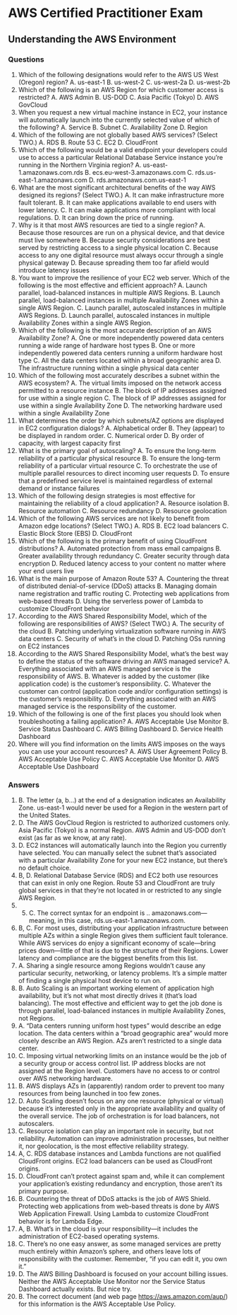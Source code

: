 # AWS Certified Practitioner Exam

## Understanding the AWS Environment

### Questions

1. Which of the following designations would refer to the AWS US West (Oregon) region?
   A. us-east-1
   B. us-west-2
   C. us-west-2a
   D. us-west-2b
2. Which of the following is an AWS Region for which customer access is restricted?
   A. AWS Admin
   B. US-DOD
   C. Asia Pacific (Tokyo)
   D. AWS GovCloud
3. When you request a new virtual machine instance in EC2, your instance will automatically
   launch into the currently selected value of which of the following?
   A. Service
   B. Subnet
   C. Availability Zone
   D. Region
4. Which of the following are not globally based AWS services? (Select TWO.)
   A. RDS
   B. Route 53
   C. EC2
   D. CloudFront
5. Which of the following would be a valid endpoint your developers could use to access a
   particular Relational Database Service instance you’re running in the Northern Virginia
   region?
   A. us-east-1.amazonaws.com.rds
   B. ecs.eu-west-3.amazonaws.com
   C. rds.us-east-1.amazonaws.com
   D. rds.amazonaws.com.us-east-1
6. What are the most significant architectural benefits of the way AWS designed its regions?
   (Select TWO.)
   A. It can make infrastructure more fault tolerant.
   B. It can make applications available to end users with lower latency.
   C. It can make applications more compliant with local regulations.
   D. It can bring down the price of running.
7. Why is it that most AWS resources are tied to a single region?
   A. Because those resources are run on a physical device, and that device must live
   somewhere
   B. Because security considerations are best served by restricting access to a single physical
   location
   C. Because access to any one digital resource must always occur through a single physical
   gateway
   D. Because spreading them too far afield would introduce latency issues
8. You want to improve the resilience of your EC2 web server. Which of the following is the
   most effective and efficient approach?
   A. Launch parallel, load-balanced instances in multiple AWS Regions.
   B. Launch parallel, load-balanced instances in multiple Availability Zones within a single
   AWS Region.
   C. Launch parallel, autoscaled instances in multiple AWS Regions.
   D. Launch parallel, autoscaled instances in multiple Availability Zones within a single
   AWS Region.
9. Which of the following is the most accurate description of an AWS Availability Zone?
   A. One or more independently powered data centers running a wide range of hardware
   host types
   B. One or more independently powered data centers running a uniform hardware host
   type
   C. All the data centers located within a broad geographic area
   D. The infrastructure running within a single physical data center
10. Which of the following most accurately describes a subnet within the AWS ecosystem?
    A. The virtual limits imposed on the network access permitted to a resource instance
    B. The block of IP addresses assigned for use within a single region
    C. The block of IP addresses assigned for use within a single Availability Zone
    D. The networking hardware used within a single Availability Zone
11. What determines the order by which subnets/AZ options are displayed in EC2 configuration
    dialogs?
    A. Alphabetical order
    B. They (appear) to be displayed in random order.
    C. Numerical order
    D. By order of capacity, with largest capacity first
12. What is the primary goal of autoscaling?
    A. To ensure the long-term reliability of a particular physical resource
    B. To ensure the long-term reliability of a particular virtual resource
    C. To orchestrate the use of multiple parallel resources to direct incoming user requests
    D. To ensure that a predefined service level is maintained regardless of external demand
    or instance failures
13. Which of the following design strategies is most effective for maintaining the reliability of a
    cloud application?
    A. Resource isolation
    B. Resource automation
    C. Resource redundancy
    D. Resource geolocation
14. Which of the following AWS services are not likely to benefit from Amazon edge locations?
    (Select TWO.)
    A. RDS
    B. EC2 load balancers
    C. Elastic Block Store (EBS)
    D. CloudFront
15. Which of the following is the primary benefit of using CloudFront distributions?
    A. Automated protection from mass email campaigns
    B. Greater availability through redundancy
    C. Greater security through data encryption
    D. Reduced latency access to your content no matter where your end users live
16. What is the main purpose of Amazon Route 53?
    A. Countering the threat of distributed denial-of-service (DDoS) attacks
    B. Managing domain name registration and traffic routing
    C. Protecting web applications from web-based threats
    D. Using the serverless power of Lambda to customize CloudFront behavior
17. According to the AWS Shared Responsibility Model, which of the following are responsibilities
    of AWS? (Select TWO.)
    A. The security of the cloud
    B. Patching underlying virtualization software running in AWS data centers
    C. Security of what’s in the cloud
    D. Patching OSs running on EC2 instances
18. According to the AWS Shared Responsibility Model, what’s the best way to define the status
    of the software driving an AWS managed service?
    A. Everything associated with an AWS managed service is the responsibility of AWS.
    B. Whatever is added by the customer (like application code) is the customer’s
    responsibility.
    C. Whatever the customer can control (application code and/or configuration settings) is
    the customer’s responsibility.
    D. Everything associated with an AWS managed service is the responsibility of the
    customer.
19. Which of the following is one of the first places you should look when troubleshooting a
    failing application?
    A. AWS Acceptable Use Monitor
    B. Service Status Dashboard
    C. AWS Billing Dashboard
    D. Service Health Dashboard
20. Where will you find information on the limits AWS imposes on the ways you can use your
    account resources?
    A. AWS User Agreement Policy
    B. AWS Acceptable Use Policy
    C. AWS Acceptable Use Monitor
    D. AWS Acceptable Use Dashboard

### Answers

1. B. The letter (a, b…) at the end of a designation indicates an Availability Zone. us-east-1
   would never be used for a Region in the western part of the United States.
2. D. The AWS GovCloud Region is restricted to authorized customers only. Asia Pacific
   (Tokyo) is a normal Region. AWS Admin and US-DOD don’t exist (as far as we know, at
   any rate).
3. D. EC2 instances will automatically launch into the Region you currently have selected.
   You can manually select the subnet that’s associated with a particular Availability Zone for
   your new EC2 instance, but there’s no default choice.
4. B, D. Relational Database Service (RDS) and EC2 both use resources that can exist in only
   one Region. Route 53 and CloudFront are truly global services in that they’re not located in
   or restricted to any single AWS Region.
5. 5. C. The correct syntax for an endpoint is <service-designation>.<regiondesignation>.
      amazonaws.com—meaning, in this case, rds.us-east-1.amazonaws.com.
6. B, C. For most uses, distributing your application infrastructure between multiple AZs
   within a single Region gives them sufficient fault tolerance. While AWS services do enjoy
   a significant economy of scale—bring prices down—little of that is due to the structure of
   their Regions. Lower latency and compliance are the biggest benefits from this list.
7. A. Sharing a single resource among Regions wouldn’t cause any particular security,
   networking, or latency problems. It’s a simple matter of finding a single physical host device
   to run on.
8. B. Auto Scaling is an important working element of application high availability, but it’s
   not what most directly drives it (that’s load balancing). The most effective and efficient
   way to get the job done is through parallel, load-balanced instances in multiple Availability
   Zones, not Regions.
9. A. “Data centers running uniform host types” would describe an edge location. The data
   centers within a “broad geographic area” would more closely describe an AWS Region. AZs
   aren’t restricted to a single data center.
10. C. Imposing virtual networking limits on an instance would be the job of a security group
    or access control list. IP address blocks are not assigned at the Region level. Customers have
    no access to or control over AWS networking hardware.
11. B. AWS displays AZs in (apparently) random order to prevent too many resources from
    being launched in too few zones.
12. D. Auto Scaling doesn’t focus on any one resource (physical or virtual) because it’s
    interested only in the appropriate availability and quality of the overall service. The job of
    orchestration is for load balancers, not autoscalers.
13. C. Resource isolation can play an important role in security, but not reliability. Automation
    can improve administration processes, but neither it, nor geolocation, is the most effective
    reliability strategy.
14. A, C. RDS database instances and Lambda functions are not qualified CloudFront origins.
    EC2 load balancers can be used as CloudFront origins.
15. D. CloudFront can’t protect against spam and, while it can complement your application’s
    existing redundancy and encryption, those aren’t its primary purpose.
16. B. Countering the threat of DDoS attacks is the job of AWS Shield. Protecting web
    applications from web-based threats is done by AWS Web Application Firewall. Using
    Lambda to customize CloudFront behavior is for Lambda Edge.
17. A, B. What’s in the cloud is your responsibility—it includes the administration of
    EC2-based operating systems.
18. C. There’s no one easy answer, as some managed services are pretty much entirely within
    Amazon’s sphere, and others leave lots of responsibility with the customer. Remember, “if
    you can edit it, you own it.”
19. D. The AWS Billing Dashboard is focused on your account billing issues. Neither the AWS
    Acceptable Use Monitor nor the Service Status Dashboard actually exists. But nice try.
20. B. The correct document (and web page https://aws.amazon.com/aup/) for this
    information is the AWS Acceptable Use Policy.
